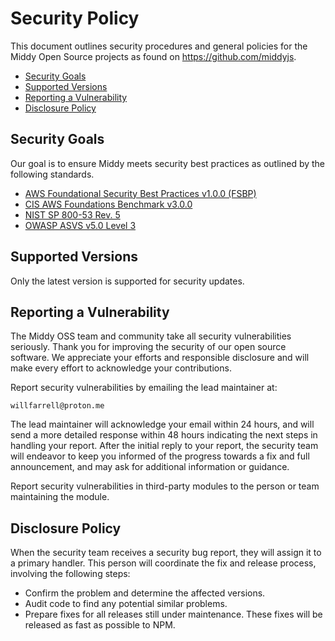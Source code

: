 # Security Policy

This document outlines security procedures and general policies for the Middy Open Source projects as found on https://github.com/middyjs.

* [Security Goals](#security-goals)
* [Supported Versions](#supported-versions)
* [Reporting a Vulnerability](#reporting-a-vulnerability)
* [Disclosure Policy](#disclosure-policy)

## Security Goals
Our goal is to ensure Middy meets security best practices as outlined by the following standards.

- [AWS Foundational Security Best Practices v1.0.0 (FSBP)](https://docs.aws.amazon.com/securityhub/latest/userguide/fsbp-standard.html)
- [CIS AWS Foundations Benchmark v3.0.0](https://docs.aws.amazon.com/securityhub/latest/userguide/cis-aws-foundations-benchmark.html)
- [NIST SP 800-53 Rev. 5](https://docs.aws.amazon.com/securityhub/latest/userguide/nist-standard.html)
- [OWASP ASVS v5.0 Level 3](https://github.com/OWASP/ASVS/tree/master/5.0/en)

## Supported Versions
Only the latest version is supported for security updates.

## Reporting a Vulnerability

The Middy OSS team and community take all security vulnerabilities
seriously. Thank you for improving the security of our open source
software. We appreciate your efforts and responsible disclosure and will
make every effort to acknowledge your contributions.

Report security vulnerabilities by emailing the lead maintainer at:
```
willfarrell@proton.me
```
The lead maintainer will acknowledge your email within 24 hours, and will
send a more detailed response within 48 hours indicating the next steps in
handling your report. After the initial reply to your report, the security
team will endeavor to keep you informed of the progress towards a fix and
full announcement, and may ask for additional information or guidance.

Report security vulnerabilities in third-party modules to the person or
team maintaining the module.

## Disclosure Policy

When the security team receives a security bug report, they will assign it
to a primary handler. This person will coordinate the fix and release
process, involving the following steps:

  * Confirm the problem and determine the affected versions.
  * Audit code to find any potential similar problems.
  * Prepare fixes for all releases still under maintenance. These fixes
    will be released as fast as possible to NPM.
